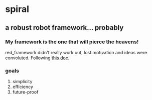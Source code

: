 # spiral
## a robust robot framework... probably
### My framework is the one that will pierce the heavens! 
red_framework didn't really work out, lost motivation and ideas were convoluted. Following [this doc.](https://google.github.io/styleguide/javaguide.html)

### goals
1. simplicity
2. efficiency
3. future-proof
